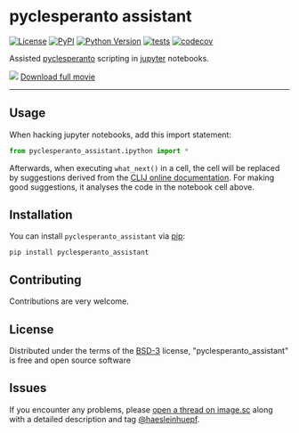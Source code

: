 # pyclesperanto assistant

[![License](https://img.shields.io/pypi/l/pyclesperanto-assistant.svg?color=green)](https://github.com/clesperanto/pyclesperanto_assistant/raw/main/LICENSE)
[![PyPI](https://img.shields.io/pypi/v/pyclesperanto-assistant.svg?color=green)](https://pypi.org/project/pyclesperanto_assistant)
[![Python Version](https://img.shields.io/pypi/pyversions/pyclesperanto-assistant.svg?color=green)](https://python.org)
[![tests](https://github.com/clesperanto/pyclesperanto_assistant/workflows/tests/badge.svg)](https://github.com/clesperanto/pyclesperanto_assistant/actions)
[![codecov](https://codecov.io/gh/clesperanto/pyclesperanto_assistant/branch/master/graph/badge.svg)](https://codecov.io/gh/clesperanto/pyclesperanto_assistant)

Assisted [pyclesperanto](https://github.com/clEsperanto/pyclesperanto_prototype) scripting in [jupyter](https://jupyter.org/) notebooks.

![](https://github.com/clesperanto/pyclesperanto_assistant/blob/main/docs/images/pylesperanto_assistant_ipython2.gif?raw=true)
[Download full movie](https://github.com/clesperanto/pyclesperanto_assistant/blob/main/docs/images/pylesperanto_assistant_ipython.mp4?raw=true)

----------------------------------

## Usage
When hacking jupyter notebooks, add this import statement:
```python
from pyclesperanto_assistant.ipython import *
```

Afterwards, when executing `what_next()` in a cell, the cell will be replaced by suggestions derived from the [CLIJ online documentation](https://clij.github.io/clij2-docs/reference).
For making good suggestions, it analyses the code in the notebook cell above.

## Installation

You can install `pyclesperanto_assistant` via [pip]:

    pip install pyclesperanto_assistant

## Contributing

Contributions are very welcome.

## License

Distributed under the terms of the [BSD-3] license,
"pyclesperanto_assistant" is free and open source software

## Issues

If you encounter any problems, please [open a thread on image.sc](https://image.sc) along with a detailed description and tag [@haesleinhuepf](https://github.com/haesleinhuepf).

[BSD-3]: http://opensource.org/licenses/BSD-3-Clause
[pip]: https://pypi.org/project/pip/
[PyPI]: https://pypi.org/
